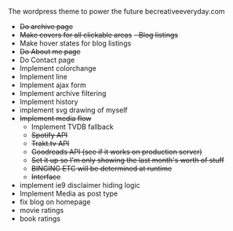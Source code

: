 The wordpress theme to power the future becreativeeveryday.com

- ~~Do archive page~~
- ~~Make covers for all clickable areas~~
  ~~- Blog listings~~
- Make hover states for blog listings
- ~~Do About me page~~
- Do Contact page
- Implement colorchange
- Implement line
- Implement ajax form
- Implement archive filtering
- Implement history
- implement svg drawing of myself
- ~~Implement media flow~~
  - Implement TVDB fallback
  - ~~Spotify API~~
  - ~~Trakt.tv API~~
  - ~~Goodreads API (see if it works on production server)~~
  - ~~Set it up so I'm only showing the last month's worth of stuff~~
  - ~~BINGING ETC will be determined at runtime~~
  - ~~Interface~~
- implement ie9 disclaimer hiding logic
- Implement Media as post type
- fix blog on homepage
- movie ratings
- book ratings
